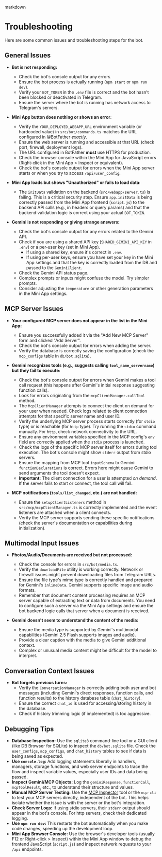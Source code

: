 markdown
# Troubleshooting

Here are some common issues and troubleshooting steps for the bot.

## General Issues

*   **Bot is not responding:**
    *   Check the bot's console output for any errors.
    *   Ensure the bot process is actually running (`npm start` or `npm run dev`).
    *   Verify your `BOT_TOKEN` in the `.env` file is correct and the bot hasn't been blocked or deactivated in Telegram.
    *   Ensure the server where the bot is running has network access to Telegram's servers.

*   **Mini App button does nothing or shows an error:**
    *   Verify the `YOUR_DEPLOYED_WEBAPP_URL` environment variable (or hardcoded value) in `src/bot/commands.ts` matches the URL configured in @BotFather *exactly*.
    *   Ensure the web server is running and accessible at that URL (check port, firewall, deployment logs).
    *   The URL configured in BotFather **must** use HTTPS for production.
    *   Check the browser console within the Mini App for JavaScript errors (Right-click in the Mini App > Inspect or equivalent).
    *   Check the bot's console output for errors when the Mini App server starts or when you try to access `/api/user_config`.

*   **Mini App loads but shows "Unauthorized" or fails to load data:**
    *   The `initData` validation on the backend (`src/webapp/server.ts`) is failing. This is a critical security step. Ensure `app.initData` is being correctly passed from the Mini App frontend (`script.js`) to the backend API calls (e.g., in headers or query params) and that the backend validation logic is correct using your actual `BOT_TOKEN`.

*   **Gemini is not responding or giving strange answers:**
    *   Check the bot's console output for any errors related to the Gemini API.
    *   Check if you are using a shared API key (`SHARED_GEMINI_API_KEY` in `.env`) or a per-user key (set in Mini App).
        *   If using a shared key, ensure it's correct in `.env`.
        *   If using per-user keys, ensure you have set your key in the Mini App settings and that the key is correctly loaded from the DB and passed to the `GeminiClient`.
    *   Check the Gemini API status page.
    *   Complex prompts or inputs might confuse the model. Try simpler prompts.
    *   Consider adjusting the `temperature` or other generation parameters in the Mini App settings.

## MCP Server Issues

*   **Your configured MCP server does not appear in the list in the Mini App:**
    *   Ensure you successfully added it via the "Add New MCP Server" form and clicked "Add Server".
    *   Check the bot's console output for errors when adding the server.
    *   Verify the database is correctly saving the configuration (check the `mcp_configs` table in `db/bot.sqlite`).

*   **Gemini recognizes tools (e.g., suggests calling `tool_name_servername`) but they fail to execute:**
    *   Check the bot's console output for errors when Gemini makes a tool call request (this happens after Gemini's initial response suggesting function calls).
    *   Look for errors originating from the `mcpClientManager.callTool` method.
    *   The `McpClientManager` attempts to connect the client on demand for your user when needed. Check logs related to client connection attempts for that specific server name and user ID.
    *   Verify the underlying MCP server process starts correctly (for `stdio` type) or is reachable (for `http` type). Try running the `stdio` command manually. For `http`, check network connectivity to the URL.
    *   Ensure any environment variables specified in the MCP config's `env` field are correctly applied when the `stdio` process is launched.
    *   Check the logs of the specific MCP server itself for errors during tool execution. The bot's console might show `stderr` output from stdio servers.
    *   Ensure the mapping from MCP tool `inputSchema` to Gemini `functionDeclarations` is correct. Errors here might cause Gemini to send arguments the tool doesn't expect.
    *   **Important:** The client connection for a user is attempted *on demand*. If the server fails to start or connect, the tool call will fail.

*   **MCP notifications (`tools/list_changed`, etc.) are not handled:**
    *   Ensure the `setupClientListeners` method in `src/mcp/mcpClientManager.ts` is correctly implemented and the event listeners are attached when a client connects.
    *   Verify the MCP server supports sending these specific notifications (check the server's documentation or capabilities during initialization).

## Multimodal Input Issues

*   **Photos/Audio/Documents are received but not processed:**
    *   Check the console for errors in `src/bot/media.ts`.
    *   Verify the `downloadFile` utility is working correctly. Network or firewall issues might prevent downloading files from Telegram URLs.
    *   Ensure the file type's mime type is correctly handled and prepared for Gemini's `inlineData`. Gemini supports specific image and audio formats.
    *   Remember that document content processing requires an MCP server capable of extracting text or data from documents. You need to configure such a server via the Mini App settings and ensure the bot backend logic calls that server when a document is received.

*   **Gemini doesn't seem to understand the content of the media:**
    *   Ensure the media type is supported by Gemini's multimodal capabilities (Gemini 2.5 Flash supports images and audio).
    *   Provide a clear caption with the media to give Gemini additional context.
    *   Complex or unusual media content might be difficult for the model to interpret.

## Conversation Context Issues

*   **Bot forgets previous turns:**
    *   Verify the `ConversationManager` is correctly adding both user and bot messages (including Gemini's direct responses, function calls, and function results) to the history database table (`chat_history`).
    *   Ensure the correct `chat_id` is used for accessing/storing history in the database.
    *   Check if history trimming logic (if implemented) is too aggressive.

## Debugging Tips

*   **Database Inspection:** Use the `sqlite3` command-line tool or a GUI client (like DB Browser for SQLite) to inspect the `db/bot.sqlite` file. Check the `user_configs`, `mcp_configs`, and `chat_history` tables to see if data is being saved as expected.
*   **Use `console.log`:** Add logging statements liberally in handlers, managers, storage functions, and web server endpoints to trace the flow and inspect variable values, especially user IDs and data being passed.
*   **Inspect Gemini/MCP Objects:** Log the `geminiResponse`, `functionCall`, `mcpToolResult`, etc., to understand their structure and values.
*   **Manual MCP Server Testing:** Use the [MCP Inspector](https://modelcontextprotocol.io/docs/tools/inspector) tool or the `mcp-cli` to test your MCP servers directly, independent of the bot. This helps isolate whether the issue is with the server or the bot's integration.
*   **Check Server Logs:** If using stdio servers, their `stderr` output should appear in the bot's console. For http servers, check their dedicated logging.
*   **Use `npm run dev`:** This restarts the bot automatically when you make code changes, speeding up the development loop.
*   **Mini App Browser Console:** Use the browser's developer tools (usually F12 or Right-click > Inspect) within the Mini App window to debug the frontend JavaScript (`script.js`) and inspect network requests to your `/api` endpoints.

